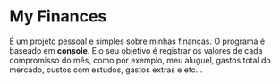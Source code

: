 # My Finances
É um projeto pessoal e simples sobre minhas finanças. O programa é baseado em **console**. E o seu objetivo é registrar os valores de cada compromisso do mês, como por exemplo, meu aluguel, gastos total do mercado, custos com estudos, gastos extras e etc...
